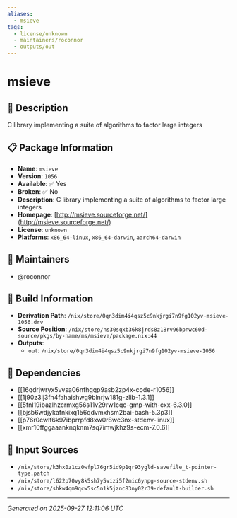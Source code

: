 ```yaml
---
aliases:
  - msieve
tags:
  - license/unknown
  - maintainers/roconnor
  - outputs/out
---
```


# msieve

## 📝 Description

C library implementing a suite of algorithms to factor large integers

## 📋 Package Information

- **Name**: `msieve`
- **Version**: `1056`
- **Available**: ✅ Yes
- **Broken**: ✅ No
- **Description**: C library implementing a suite of algorithms to factor large integers
- **Homepage**: [http://msieve.sourceforge.net/](http://msieve.sourceforge.net/)
- **License**: `unknown`
- **Platforms**: `x86_64-linux`, `x86_64-darwin`, `aarch64-darwin`
## 👥 Maintainers

- @roconnor


## 🔧 Build Information

- **Derivation Path**: `/nix/store/0qn3dim4i4qsz5c9nkjrgi7n9fg102yv-msieve-1056.drv`
- **Source Position**: `/nix/store/ns30sqxb36k8jrds8z18rv96bpnwc60d-source/pkgs/by-name/ms/msieve/package.nix:44`
- **Outputs**:
  - `out`:  `/nix/store/0qn3dim4i4qsz5c9nkjrgi7n9fg102yv-msieve-1056`

## 🔗 Dependencies

- [[16qdrjwryx5vvsa06nfhgqp9asb2zp4x-code-r1056]]
- [[1j90z3lj3fn4fahaishwg9blnrjw181g-zlib-1.3.1]]
- [[5fnl19ibazlhzcrmxg56s11v29rw1cqc-gmp-with-cxx-6.3.0]]
- [[bjsb6wdjykafnkixq156qdvmxhsm2bai-bash-5.3p3]]
- [[p76r0cwlf6k97ibprrpfd8xw0r8wc3nx-stdenv-linux]]
- [[xmr10ffggaaanknqknm7sq7imwjkhz9s-ecm-7.0.6]]

## 📁 Input Sources

- `/nix/store/k3hx0z1cz0wfpl76gr5id9p1qr93ygld-savefile_t-pointer-type.patch`
- `/nix/store/l622p70vy8k5sh7y5wizi5f2mic6ynpg-source-stdenv.sh`
- `/nix/store/shkw4qm9qcw5sc5n1k5jznc83ny02r39-default-builder.sh`

---
*Generated on 2025-09-27 12:11:06 UTC*
